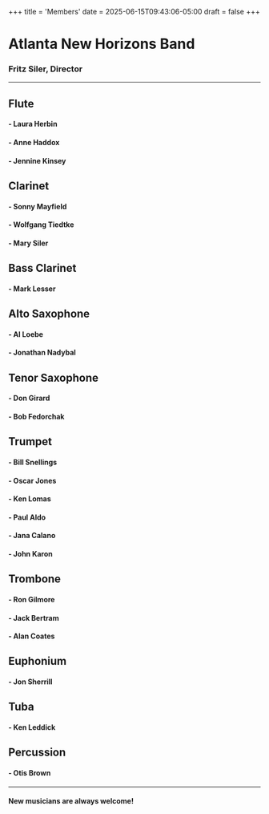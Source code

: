 +++
title = 'Members'
date = 2025-06-15T09:43:06-05:00
draft = false
+++


# Atlanta New Horizons Band
### Fritz Siler, Director
---
## Flute
#### - Laura Herbin
#### - Anne Haddox
#### - Jennine Kinsey
  
## Clarinet
#### - Sonny Mayfield
#### - Wolfgang Tiedtke
#### - Mary Siler
  
## Bass Clarinet
#### - Mark Lesser

## Alto Saxophone
#### - Al Loebe
#### - Jonathan Nadybal

## Tenor Saxophone
#### - Don Girard
#### - Bob Fedorchak

## Trumpet
#### - Bill Snellings
#### - Oscar Jones
#### - Ken Lomas
#### - Paul Aldo
#### - Jana Calano
#### - John Karon

## Trombone
#### - Ron Gilmore
#### - Jack Bertram
#### - Alan Coates

## Euphonium
#### - Jon Sherrill

## Tuba
#### - Ken Leddick

## Percussion
#### - Otis Brown
---
#### New musicians are always welcome!
